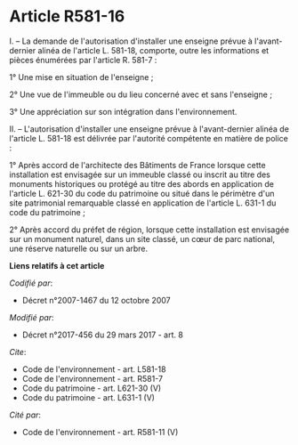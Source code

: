 # Article R581-16

I. – La demande de l'autorisation d'installer une enseigne prévue à l'avant-dernier alinéa de l'article L. 581-18, comporte,
outre les informations et pièces énumérées par l'article R. 581-7 : 

1° Une mise en situation de l'enseigne ; 

2° Une vue de l'immeuble ou du lieu concerné avec et sans l'enseigne ; 

3° Une appréciation sur son intégration dans l'environnement. 

II. – L'autorisation d'installer une enseigne prévue à l'avant-dernier alinéa de l'article L. 581-18 est délivrée par
l'autorité compétente en matière de police : 

1° Après accord de l'architecte des Bâtiments de France lorsque cette installation est envisagée sur un immeuble classé ou
inscrit au titre des monuments historiques ou protégé au titre des abords en application de l'article L. 621-30 du code du
patrimoine ou situé dans le périmètre d'un site patrimonial remarquable classé en application de l'article L. 631-1 du code
du patrimoine ; 

2° Après accord du préfet de région, lorsque cette installation est envisagée sur un monument naturel, dans un site classé,
un cœur de parc national, une réserve naturelle ou sur un arbre.

**Liens relatifs à cet article**

_Codifié par_:

  - Décret n°2007-1467 du 12 octobre 2007

_Modifié par_:

  - Décret n°2017-456 du 29 mars 2017 - art. 8

_Cite_:

  - Code de l'environnement - art. L581-18
  - Code de l'environnement - art. R581-7
  - Code du patrimoine - art. L621-30 (V)
  - Code du patrimoine - art. L631-1 (V)

_Cité par_:

  - Code de l'environnement - art. R581-11 (V)
